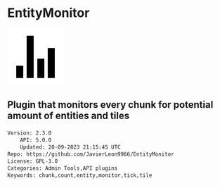 # EntityMonitor
<img src="https://raw.githubusercontent.com/JavierLeon9966/EntityMonitor/cb960fa6b267b759c6a3735892b283e82d794494/icon.png" width="128" height="128" />

## Plugin that monitors every chunk for potential amount of entities and tiles
```properties
Version: 2.3.0
    API: 5.0.0
    Updated: 20-09-2023 21:15:45 UTC
Repo: https://github.com/JavierLeon9966/EntityMonitor
License: GPL-3.0
Categories: Admin Tools,API plugins
Keywords: chunk,count,entity,monitor,tick,tile
```